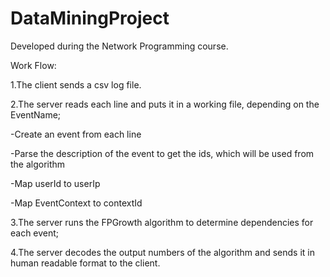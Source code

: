 # DataMiningProject

Developed during the Network Programming course.

Work Flow:

1.The client sends a csv log file.

2.The server reads each line and puts it in a working file, depending on the EventName;

  -Create an event from each line
  
  -Parse the description of the event to get the ids, which will be used from the algorithm
  
  -Map userId to userIp
  
  -Map EventContext to contextId
  
3.The server runs the FPGrowth algorithm to determine dependencies for each event;

4.The server decodes the output numbers of the algorithm and sends it in human readable format to the client.
